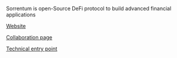 <!--ts-->




<!--te-->

Sorrentum is open-Source DeFi protocol to build advanced financial applications

[Website](https://www.sorrentum.org)

[Collaboration page](https://github.com/sorrentum/sorrentum/wiki/Welcome-to-the-Sorrentum-Project)

[Technical entry point](https://docs.google.com/document/d/14Ul5uWd7NU1zZ9ZLHp1TerLMN7MOfS5MS5bSX-2rBQ8/edit)
